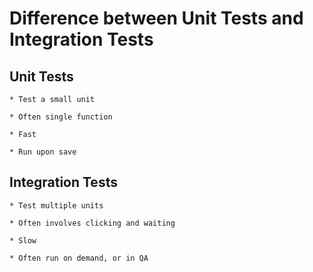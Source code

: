 # Difference between Unit Tests and Integration Tests

## Unit Tests

	* Test a small unit

	* Often single function

	* Fast

	* Run upon save


## Integration Tests

	* Test multiple units

	* Often involves clicking and waiting

	* Slow

	* Often run on demand, or in QA
